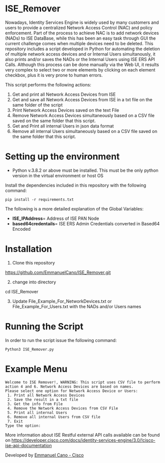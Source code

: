 # ISE_Remover

Nowadays, Identity Services Engine is widely used by many customers and users to provide a centralized Network Access Control (NAC) and policy enforcement. Part of the process to achieve NAC is to add network devices (NADs) to ISE DataBase, while this has been an easy task through GUI the current challenge comes when multiple devices need to be deleted. This repository includes a script developed in Python for automating the deletion of multiple network access devices and or Internal Users simultanously, it also prints and/or saves the NADs or the Internal Users using ISE ERS API Calls. Although this process can be done manually via the Web UI, it results very complex to select two or more elements by clicking on each element checkbox, plus it is very prone to human errors.

This script  performs the following actions:
1. Get and print all Network Access Devices from ISE
2. Get and save all Network Access Devices from ISE in a txt file on the same folder of the script
3. Print Network Access Devices saved on the text File
4. Remove Network Access Devices simultaneously based on a CSV file saved on the same folder that this script.
5. Get and Print all internal Users in json data format
6. Remove all internal Users simultaneously based on a CSV file saved on the same folder that this script.

# Setting up the environment

- Python v.3.8.2 or above must be installed. This must be the only python version in the virtual environment or host OS

Install the dependencies included in this repository with the following command:
```
pip install -r requirements.txt
```

The following is a more detailed explanation of the Global Variables:

- **ISE_IPAddress**= Address of ISE PAN Node 
- **based64credentails**= ISE ERS Admin Credentials converted in Based64 Encoded 


# Installation

1. Clone this repository 

https://github.com/EmmanuelCano/ISE_Remover.git

2. change into directory

cd ISE_Remover

3. Update File_Example_For_NetworkDevices.txt or File_Example_For_Users.txt with the NADs and/or Users names


# Running the Script

In order to run the script issue the following command:

```
Python3 ISE_Remover.py

```

# Example Menu
```
Welcome to ISE Remover!, WARNING: This script uses CSV file to perform action 4 and 6. Network Access Devices are based on names.
Please select one option for Network Access Device or Users:
 1. Print all Network Access Devices 
 2. Save the result in a txt file 
 3. Get the info from File 
 4. Remove the Network Access Devices from CSV File  
 5. Print all internal Users 
 6. Remove all internal Users from CSV file 
 7. Exit 
Type the option: 
```


More information about ISE Restful external API calls available can be found on https://developer.cisco.com/docs/identity-services-engine/3.0/!cisco-ise-api-documentation

Developed by [Emmanuel Cano - Cisco](https://www.linkedin.com/in/emmanuel-cano/)


